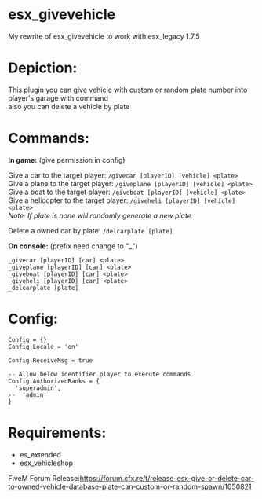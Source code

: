 # esx_givevehicle
My rewrite of esx_givevehicle to work with esx_legacy 1.7.5 

# **Depiction:**
This plugin you can give vehicle with custom or random plate number into player's garage with command  
also you can delete a vehicle by plate  

# **Commands:**
**In game:** (give permission in config)  

Give a car to the target player:  ``/givecar [playerID] [vehicle] <plate>``    
Give a plane to the target player:  ``/giveplane [playerID] [vehicle] <plate>``    
Give a boat to the target player:  ``/giveboat [playerID] [vehicle] <plate>``    
Give a helicopter to the target player:  ``/giveheli [playerID] [vehicle] <plate>``    
*Note: If plate is none will randomly generate a new plate*  
  
Delete a owned car by plate: ``/delcarplate [plate]``  

**On console:**  (prefix need change to "_")
```
_givecar [playerID] [car] <plate>
_giveplane [playerID] [car] <plate>
_giveboat [playerID] [car] <plate>
_giveheli [playerID] [car] <plate>
_delcarplate [plate]
```

# **Config:**
```
Config = {}
Config.Locale = 'en'

Config.ReceiveMsg = true

-- Allow below identifier player to execute commands
Config.AuthorizedRanks = {
  'superadmin',
--  'admin'
}
```
  
# **Requirements:**
* es_extended
* esx_vehicleshop 

FiveM Forum Release:https://forum.cfx.re/t/release-esx-give-or-delete-car-to-owned-vehicle-database-plate-can-custom-or-random-spawn/1050821

